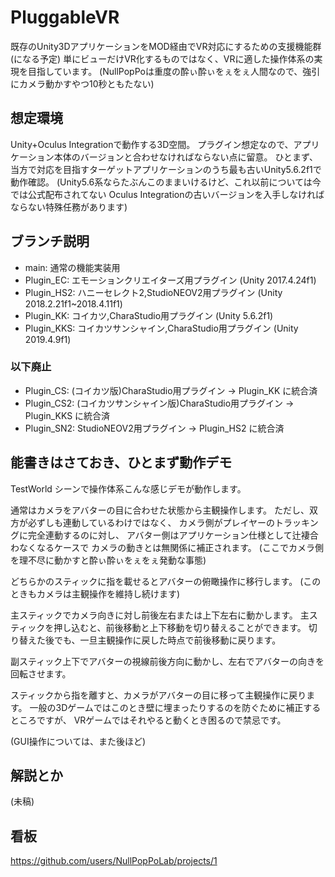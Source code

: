 # PluggableVR

既存のUnity3DアプリケーションをMOD経由でVR対応にするための支援機能群(になる予定)
単にビューだけVR化するものではなく、VRに適した操作体系の実現を目指しています。
(NullPopPoは重度の酔ぃ酔ぃをぇをぇ人間なので、強引にカメラ動かすやつ10秒ともたない)


## 想定環境 

Unity+Oculus Integrationで動作する3D空間。
プラグイン想定なので、アプリケーション本体のバージョンと合わせなければならない点に留意。
ひとまず、当方で対応を目指すターゲットアプリケーションのうち最も古いUnity5.6.2f1で動作確認。
(Unity5.6系ならたぶんこのままいけるけど、これ以前については今では公式配布されてない
Oculus Integrationの古いバージョンを入手しなければならない特殊任務があります)


## ブランチ説明

- main: 通常の機能実装用
- Plugin_EC: エモーションクリエイターズ用プラグイン (Unity 2017.4.24f1)
- Plugin_HS2: ハニーセレクト2,StudioNEOV2用プラグイン (Unity 2018.2.21f1~2018.4.11f1)
- Plugin_KK: コイカツ,CharaStudio用プラグイン (Unity 5.6.2f1)
- Plugin_KKS: コイカツサンシャイン,CharaStudio用プラグイン (Unity 2019.4.9f1)

### 以下廃止

- Plugin_CS: (コイカツ版)CharaStudio用プラグイン → Plugin_KK に統合済
- Plugin_CS2: (コイカツサンシャイン版)CharaStudio用プラグイン → Plugin_KKS に統合済
- Plugin_SN2: StudioNEOV2用プラグイン → Plugin_HS2 に統合済

## 能書きはさておき、ひとまず動作デモ

TestWorld シーンで操作体系こんな感じデモが動作します。

通常はカメラをアバターの目に合わせた状態から主観操作します。
ただし、双方が必ずしも連動しているわけではなく、
カメラ側がプレイヤーのトラッキングに完全連動するのに対し、
アバター側はアプリケーション仕様として辻褄合わなくなるケースで
カメラの動きとは無関係に補正されます。
(ここでカメラ側を理不尽に動かすと酔ぃ酔ぃをぇをぇ発動な事態)

どちらかのスティックに指を載せるとアバターの俯瞰操作に移行します。
(このときもカメラは主観操作を維持し続けます)

主スティックでカメラ向きに対し前後左右または上下左右に動かします。
主スティックを押し込むと、前後移動と上下移動を切り替えることができます。
切り替えた後でも、一旦主観操作に戻した時点で前後移動に戻ります。

副スティック上下でアバターの視線前後方向に動かし、左右でアバターの向きを回転させます。

スティックから指を離すと、カメラがアバターの目に移って主観操作に戻ります。
一般の3Dゲームではこのとき壁に埋まったりするのを防ぐために補正するところですが、
VRゲームではそれやると動くとき困るので禁忌です。

(GUI操作については、また後ほど)


## 解説とか

(未稿)


## 看板

https://github.com/users/NullPopPoLab/projects/1
